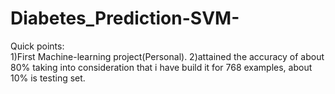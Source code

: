 # Diabetes_Prediction-SVM-
Quick points: <br />
1)First Machine-learning project(Personal).
2)attained the accuracy of about 80% taking into consideration that i have build it for 768 examples, about 10% is testing set.

